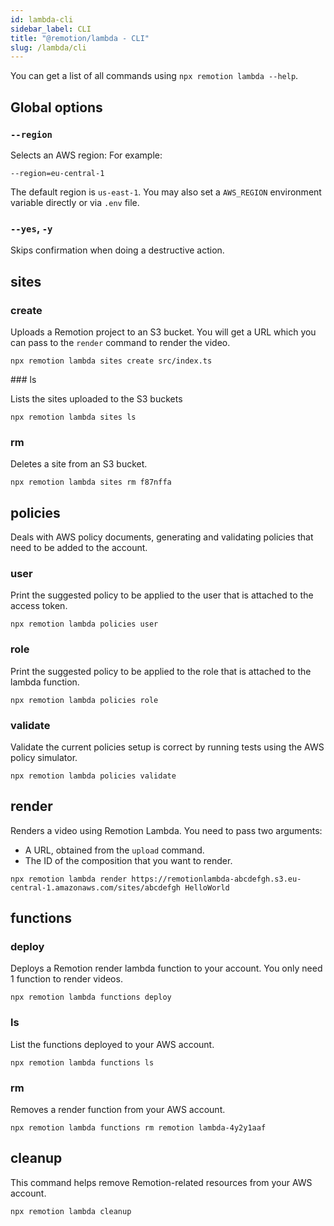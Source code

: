 ```yaml
---
id: lambda-cli
sidebar_label: CLI
title: "@remotion/lambda - CLI"
slug: /lambda/cli
---
```


You can get a list of all commands using `npx remotion lambda --help`.

## Global options

### `--region`

Selects an AWS region: For example:

```console
--region=eu-central-1
```

The default region is `us-east-1`. You may also set a `AWS_REGION` environment variable directly or via `.env` file.

### `--yes`, `-y`

Skips confirmation when doing a destructive action.

## sites

### create

Uploads a Remotion project to an S3 bucket. You will get a URL which you can pass to the `render` command to render the video.

```console
npx remotion lambda sites create src/index.ts
```

### ls

Lists the sites uploaded to the S3 buckets

```console
npx remotion lambda sites ls
```

### rm

Deletes a site from an S3 bucket.

```console
npx remotion lambda sites rm f87nffa
```

## policies

Deals with AWS policy documents, generating and validating policies that need to be added to the account.

### user

Print the suggested policy to be applied to the user that is attached to the access token.

```
npx remotion lambda policies user
```

### role

Print the suggested policy to be applied to the role that is attached to the lambda function.

```
npx remotion lambda policies role
```

### validate

Validate the current policies setup is correct by running tests using the AWS policy simulator.

```
npx remotion lambda policies validate
```

## render

Renders a video using Remotion Lambda. You need to pass two arguments:

- A URL, obtained from the `upload` command.
- The ID of the composition that you want to render.

```
npx remotion lambda render https://remotionlambda-abcdefgh.s3.eu-central-1.amazonaws.com/sites/abcdefgh HelloWorld
```

## functions

### deploy

Deploys a Remotion render lambda function to your account. You only need 1 function to render videos.

```
npx remotion lambda functions deploy
```

### ls

List the functions deployed to your AWS account.

```console
npx remotion lambda functions ls
```

### rm

Removes a render function from your AWS account.

```console
npx remotion lambda functions rm remotion lambda-4y2y1aaf
```

## cleanup

This command helps remove Remotion-related resources from your AWS account.

```
npx remotion lambda cleanup
```
